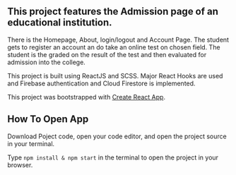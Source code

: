 ## This project features the Admission page of an educational institution. 
There is the Homepage, About, login/logout and Account Page. The student gets to register an account an do take an online test on chosen field. The student is the graded on the result of the test and then evaluated for admission into the college.

This project is built using ReactJS and SCSS. Major React Hooks are used and Firebase authentication and Cloud Firestore is implemented.


This project was bootstrapped with [Create React App](https://github.com/facebook/create-react-app).

## How To Open App

Download Poject code, open your code editor, and open the project source in your terminal.

Type `npm install & npm start` in the terminal to open the project in your browser.